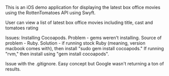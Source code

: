 

This is an iOS demo application for displaying the latest box office movies using the RottenTomatoes API using Swyft.

User can view a list of latest box office movies including title, cast and tomatoes rating

Issues:
Installing Cocoapods. Problem - gems weren't installing. Source of problem - Ruby. Solution - if running stock Ruby (meaning, version macbook comes with), then install "sudo gem install cocoapods." If running "rvm," then install using "gem install cocoapods". 

Issue with the .gitignore. Easy concept but Google wasn't returning a ton of results.
